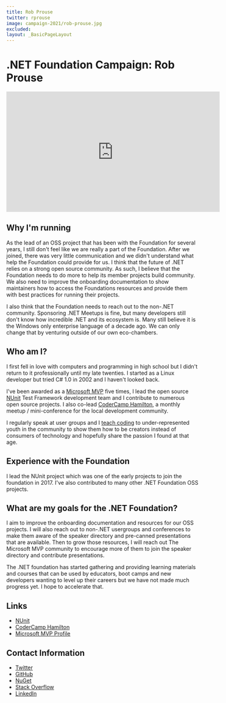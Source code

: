 ```yaml
---
title: Rob Prouse
twitter: rprouse
image: campaign-2021/rob-prouse.jpg
excluded:
layout: _BasicPageLayout
---
```


# .NET Foundation Campaign: Rob Prouse

<iframe width="560" height="315" src="https://www.youtube.com/embed/JfyzCVUDxQA" title="YouTube video player" frameborder="0" allow="accelerometer; autoplay; clipboard-write; encrypted-media; gyroscope; picture-in-picture" allowfullscreen></iframe>

## Why I'm running

As the lead of an OSS project that has been with the Foundation for several years, I still don't feel like we are really a part of the Foundation. After we joined, there was very little communication and we didn't understand what help the Foundation could provide for us. I think that the future of .NET relies on a strong open source community. As such, I believe that the Foundation needs to do more to help its member projects build community. We also need to improve the onboarding documentation to show maintainers how to access the Foundations resources and provide them with best practices for running their projects.

I also think that the Foundation needs to reach out to the non-.NET community. Sponsoring .NET Meetups is fine, but many developers still don't know how incredible .NET and its ecosystem is. Many still believe it is the Windows only enterprise language of a decade ago. We can only change that by venturing outside of our own eco-chambers.

## Who am I?

I first fell in love with computers and programming in high school but I didn't return to it professionally until my late twenties. I started as a Linux developer but tried C# 1.0 in 2002 and I haven't looked back.

I've been awarded as a [Microsoft MVP](https://mvp.microsoft.com/en-us/PublicProfile/5002349?fullName=Rob%20Prouse) five times, I lead the open source [NUnit](https://nunit.org/) Test Framework development team and I contribute to numerous open source projects. I also co-lead [CoderCamp Hamilton](https://www.codercamphamilton.com/), a monthly meetup / mini-conference for the local development community.

I regularly speak at user groups and I [teach coding](https://www.canadalearningcode.ca/) to under-represented youth in the community to show them how to be creators instead of consumers of technology and hopefully share the passion I found at that age.

## Experience with the Foundation

I lead the NUnit project which was one of the early projects to join the foundation in 2017. I've also contributed to many other .NET Foundation OSS projects.

## What are my goals for the .NET Foundation?

I aim to improve the onboarding documentation and resources for our OSS projects. I will also reach out to non-.NET usergroups and conferences to make them aware of the speaker directory and pre-canned presentations that are available. Then to grow those resources, I will reach out The Microsoft MVP community to encourage more of them to join the speaker directory and contribute presentations.

The .NET foundation has started gathering and providing learning materials and courses that can be used by educators, boot camps and new developers wanting to level up their careers but we have not made much progress yet. I hope to accelerate that.

## Links

* [NUnit](https://nunit.org/)
* [CoderCamp Hamilton](https://www.codercamphamilton.com/)
* [Microsoft MVP Profile](https://mvp.microsoft.com/en-us/PublicProfile/5002349?fullName=Rob%20Prouse)

## Contact Information

* [Twitter](https://twitter.com/rprouse)
* [GitHub](https://github.com/rprouse)
* [NuGet](https://www.nuget.org/profiles/rprouse)
* [Stack Overflow](https://stackoverflow.com/users/30827/rob-prouse)
* [LinkedIn](https://www.linkedin.com/in/robprouse)